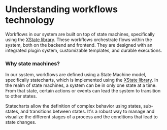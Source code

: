 # Understanding workflows technology

Workflows in our system are built on top of state machines, specifically using the [XState library](https://xstate.js.org/docs/). These workflows orchestrate flows within the system, both on the backend and frontend. They are designed with an integrated plugin system, customizable templates, and durable executions.

### Why state machines?

In our system, workflows are defined using a State Machine model, specifically statecharts, which is implemented using the [XState library](https://xstate.js.org/docs/). In the realm of state machines, a system can be in only one state at a time. From that state, certain actions or events can lead the system to transition to other states.

Statecharts allow the definition of complex behavior using states, sub-states, and transitions between states. It's a robust way to manage and visualize the different stages of a process and the conditions that lead to state changes.
